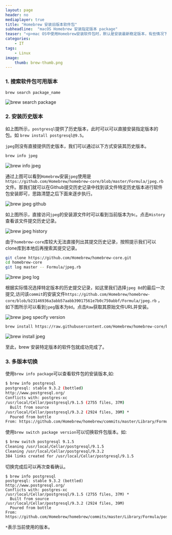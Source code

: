 ```yaml
---
layout: page
header: no
mediaplayer: true
title: "Homebrew 安装旧版本软件包"
subheadline:  "macOS Homebrew 安装指定版本 package"
teaser: "<p>mac OS中使用Homebrew安装软件包时，默认是安装最新稳定版本，有些情况下我们需要使用特定的历史版本软件包，此时我们通过以下方式来安装。</p>"
categories:
    - IT
tags:
    - Linux
image:
    thumb: brew-thumb.png
---
```


### 1. 搜索软件包可用版本
```sh
brew search package_name
```

![brew search package]({{site.urlimg}}brew-search.jpg)

### 2. 安装历史版本
如上图所示，`postgresql`提供了历史版本，此时可以可以直接安装指定版本的包。如 `brew install postgresql@9.5`。

`jpeg`则没有直接提供历史版本，我们可以通过以下方式安装其历史版本。

```sh
brew info jpeg
```
![brew info jpeg]({{site.urlimg}}brew-info.jpg)

通过上图可以看到`Homebrew`安装`jpeg`使用是`https://github.com/Homebrew/homebrew-core/blob/master/Formula/jpeg.rb`文件。那我们就可以在Github提交历史记录中找到该文件特定历史版本进行软件包安装即可，思路清楚之后下面来逐步执行。

![brew jpeg github]({{site.urlimg}}brew-from.jpg)

如上图所示，直接访问`jpeg`的安装源文件时可以看到当前版本为`9c`。点击`History`查看该文件提交历史记录。

![brew jpeg history]({{site.urlimg}}brew-from-history.jpg)

由于`homebrew-core`库较大无法直接列出其提交历史记录，按照提示我们可以clone库到本地后再搜索其提交记录。

```sh
git clone https://github.com/Homebrew/homebrew-core.git
cd homebrew-core
git log master -- Formula/jpeg.rb
```

![brew jpeg log]({{site.urlimg}}brew-jpeg-log.jpg)

根据实际情况选择特定版本的历史提交记录，如这里我们选择`jpeg 8d`的最后一次提交,访问该`commit`的安装文件`https://github.com/Homebrew/homebrew-core/blob/b23146936a3abb57aabb39017561e7b0c750abbf/Formula/jpeg.rb` ，如下图所示可以看到`jpeg`版本为`8d`。点击`Raw`获取其原始文件URL并安装。

![brew jpeg specify version]({{site.urlimg}}brew-jpeg-specify.jpg)

```sh
brew install https://raw.githubusercontent.com/Homebrew/homebrew-core/b23146936a3abb57aabb39017561e7b0c750abbf/Formula/jpeg.rb
```
![brew install jpeg]({{site.urlimg}}brew-install.jpg)

至此，brew 安装特定版本的软件包就成功完成了。

### 3. 多版本切换
使用`brew info package`可以查看软件包的安装版本,如:

```sh
$ brew info postgresql
postgresql: stable 9.3.2 (bottled)
http://www.postgresql.org/
Conflicts with: postgres-xc
/usr/local/Cellar/postgresql/9.1.5 (2755 files, 37M)
  Built from source
/usr/local/Cellar/postgresql/9.3.2 (2924 files, 39M) *
  Poured from bottle
From: https://github.com/Homebrew/homebrew/commits/master/Library/Formula/postgresql.rb
```

使用`brew switch package version`可以切换软件包版本。如:
```sh
$ brew switch postgresql 9.1.5
Cleaning /usr/local/Cellar/postgresql/9.1.5
Cleaning /usr/local/Cellar/postgresql/9.3.2
384 links created for /usr/local/Cellar/postgresql/9.1.5
```

切换完成后可以再次查看确认。
```
$ brew info postgresql
postgresql: stable 9.3.2 (bottled)
http://www.postgresql.org/
Conflicts with: postgres-xc
/usr/local/Cellar/postgresql/9.1.5 (2755 files, 37M) *
  Built from source
/usr/local/Cellar/postgresql/9.3.2 (2924 files, 39M)
  Poured from bottle
From: https://github.com/Homebrew/homebrew/commits/master/Library/Formula/postgresql.rb
```

`*`表示当前使用的版本。